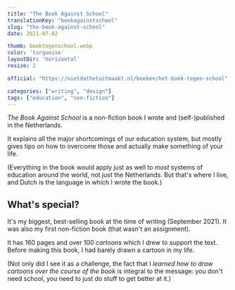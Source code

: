 ```yaml
---
title: "The Book Against School"
translationKey: "bookagainstschool"
slug: "the-book-against-school"
date: 2021-07-02

thumb: boektegenschool.webp
color: 'turquoise'
layoutDir: 'horizontal'
resize: 2

official: "https://nietdathetuitmaakt.nl/boeken/het-boek-tegen-school"

categories: ["writing", "design"]
tags: ["education", "non-fiction"]
---
```


_The Book Against School_ is a non-fiction book I wrote and (self-)published in the Netherlands.

It explains all the major shortcomings of our education system, but mostly gives tips on how to overcome those and actually make something of your life. 

(Everything in the book would apply just as well to _most_ systems of education around the world, not just the Netherlands. But that's where I live, and Dutch is the language in which I wrote the book.)

## What's special?
It's my biggest, best-selling book at the time of writing (September 2021). It was also my first non-fiction book (that wasn't an assignment).

It has 160 pages and over 100 _cartoons_ which I drew to support the text. Before making this book, I had barely drawn a cartoon in my life.

(Not only did I see it as a challenge, the fact that I _learned how to draw cartoons over the course of the book_ is integral to the message: you don't need school, you need to just do stuff to get better at it.)